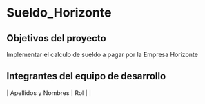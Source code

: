 # Sueldo_Horizonte
## Objetivos del proyecto
  Implementar el calculo de sueldo a pagar por la Empresa Horizonte
## Integrantes del equipo de desarrollo
| Apellidos y Nombres | Rol |
|
